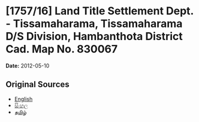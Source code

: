 # [1757/16] Land Title Settlement Dept. - Tissamaharama, Tissamaharama D/S Division, Hambanthota District Cad. Map No. 830067

**Date:** 2012-05-10

## Original Sources

- [English](https://documents.gov.lk/view/extra-gazettes/2012/5/1757-16_E.pdf)
- [සිංහල](https://documents.gov.lk/view/extra-gazettes/2012/5/1757-16_S.pdf)
- [தமிழ்](https://documents.gov.lk/view/extra-gazettes/2012/5/1757-16_T.pdf)
